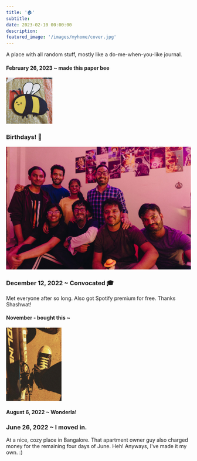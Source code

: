 ```yaml
---
title: '🏠'
subtitle: 
date: 2023-02-10 00:00:00
description: 
featured_image: '/images/myhome/cover.jpg'
---
```


A place with all random stuff, mostly like a do-me-when-you-like journal.
#### February 26, 2023 ~ made this paper bee
<div class="gallery"data-columns="1">
    <img src = "/images/myhome/3.jpeg" style = "width : 25%; height = auto;">
</div>

### Birthdays! 🥳
<div class="gallery"data-columns="1">
    <img src = "/images/myhome/2.jpg">
</div>

### December 12, 2022 ~ Convocated 🎓
Met everyone after so long. Also got Spotify premium for free. Thanks Shashwat!

#### November - bought this ~ 
<div class="gallery"data-columns="1">
    <img src = "/images/myhome/1.jpg" style = "width : 30%; height = auto;">
</div>

#### August 6, 2022 ~ Wonderla!

### June 26, 2022 ~ I moved in.
At a nice, cozy place in Bangalore. That apartment owner guy also charged money for the remaining four days of June. Heh!
Anyways, I've made it my own. :)
